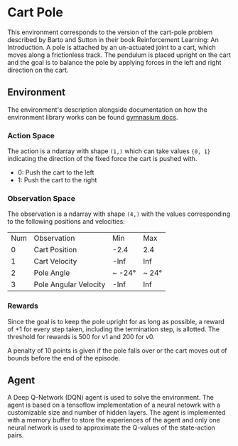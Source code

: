 # Cart Pole

This environment corresponds to the version of the cart-pole problem described by Barto and Sutton in their book Reinforcement Learning: An Introduction. A pole is attached by an un-actuated joint to a cart, which moves along a frictionless track. The pendulum is placed upright on the cart and the goal is to balance the pole by applying forces in the left and right direction on the cart.

## Environment

The environment's description alongside documentation on how the environment library works can be found [gymnasium docs](https://gymnasium.farama.org/environments/classic_control/cart_pole/).

### Action Space

The action is a ndarray with shape `(1,)` which can take values `{0, 1}` indicating the direction of the fixed force the cart is pushed with.

-   0: Push the cart to the left
-   1: Push the cart to the right

### Observation Space

The observation is a ndarray with shape `(4,)` with the values corresponding to the following positions and velocities:

| | | | |
|-|-|-|-|
| Num | Observation | Min | Max |
| 0 | Cart Position | -2.4 | 2.4 |
| 1 | Cart Velocity | -Inf | Inf |
| 2 | Pole Angle | ~ -24° | ~ 24° |
| 3 | Pole Angular Velocity | -Inf | Inf |

### Rewards

Since the goal is to keep the pole upright for as long as possible, a reward of +1 for every step taken, including the termination step, is allotted. The threshold for rewards is 500 for v1 and 200 for v0.

A penalty of 10 points is given if the pole falls over or the cart moves out of bounds before the end of the episode.

## Agent

A Deep Q-Network (DQN) agent is used to solve the environment. The agent is based on a tensoflow implementation of a neural netowrk with a customizable size and number of hidden layers. The agent is implemented with a memory buffer to store the experiences of the agent and only one neural network is used to approximate the Q-values of the state-action pairs.